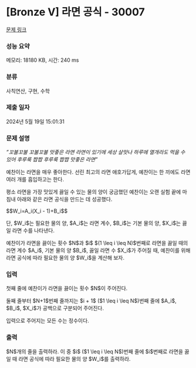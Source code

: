# [Bronze V] 라면 공식 - 30007 

[문제 링크](https://www.acmicpc.net/problem/30007) 

### 성능 요약

메모리: 18180 KB, 시간: 240 ms

### 분류

사칙연산, 구현, 수학

### 제출 일자

2024년 5월 19일 15:01:31

### 문제 설명

<p><em>”꼬불꼬불 꼬불꼬불 맛좋은 라면 라면이 있기에 세상 살맛나 하루에 열개라도 먹을 수 있어 후루룩 짭짭 후루룩 짭짭 맛좋은 라면”</em></p>

<p>예찬이는 라면을 매우 좋아한다. 선린 최고의 라면 애호가답게, 예찬이는 한 끼에도 라면 여러 개를 흡입하고는 한다.</p>

<p>평소 라면을 가장 맛있게 끓일 수 있는 물의 양이 궁금했던 예찬이는 오랜 실험 끝에 마침내 아래와 같은 라면 공식을 만드는 데 성공했다.</p>

<p>$$W_i=A_i(X_i - 1)+B_i$$</p>

<p>단, $W_i$는 필요한 물의 양, $A_i$는 라면 계수, $B_i$는 기본 물의 양, $X_i$는 끓일 라면 수를 나타낸다.</p>

<p>예찬이가 라면을 끓이는 횟수 $N$과 $i$ $(1 \leq i \leq N)$번째로 라면을 끓일 때의 라면 계수 $A_i$, 기본 물의 양 $B_i$, 끓일 라면 수 $X_i$가 주어질 때, 예찬이를 위해 라면 공식에 따라 필요한 물의 양 $W_i$을 계산해 보자.</p>

### 입력 

 <p>첫째 줄에 예찬이가 라면을 끓이는 횟수 $N$이 주어진다.</p>

<p>둘째 줄부터 $N+1$번째 줄까지는 $i + 1$ ($1 \leq i \leq N$)번째 줄에 $A_i$, $B_i$, $X_i$가 공백으로 구분되어 주어진다.</p>

<p>입력으로 주어지는 모든 수는 정수이다.</p>

### 출력 

 <p>$N$개의 줄을 출력하라. 이 중 $i$ ($1 \leq i \leq N$)번째 줄에 $i$번째로 라면을 끓일 때 라면 공식에 따라 필요한 물의 양 $W_i$를 출력하라.</p>

